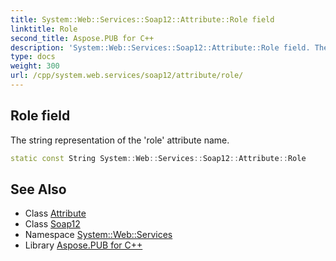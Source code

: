 ```yaml
---
title: System::Web::Services::Soap12::Attribute::Role field
linktitle: Role
second_title: Aspose.PUB for C++
description: 'System::Web::Services::Soap12::Attribute::Role field. The string representation of the ''role'' attribute name in C++.'
type: docs
weight: 300
url: /cpp/system.web.services/soap12/attribute/role/
---
```

## Role field


The string representation of the 'role' attribute name.

```cpp
static const String System::Web::Services::Soap12::Attribute::Role
```

## See Also

* Class [Attribute](../)
* Class [Soap12](../../)
* Namespace [System::Web::Services](../../../)
* Library [Aspose.PUB for C++](../../../../)
